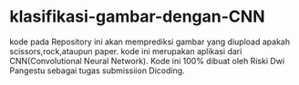 # klasifikasi-gambar-dengan-CNN
kode pada Repository ini akan memprediksi gambar yang diupload apakah scissors,rock,ataupun paper. kode ini merupakan aplikasi dari CNN(Convolutional Neural Network). 
Kode ini 100% dibuat oleh Riski Dwi Pangestu sebagai tugas submissiion Dicoding.
